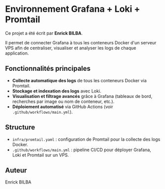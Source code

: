 # Environnement Grafana + Loki + Promtail

Ce projet a été écrit par **Enrick BILBA**.

Il permet de connecter Grafana à tous les conteneurs Docker d'un serveur VPS afin de centraliser, visualiser et analyser les logs de chaque application.

## Fonctionnalités principales
- **Collecte automatique des logs** de tous les conteneurs Docker via Promtail.
- **Stockage et indexation des logs** avec Loki.
- **Visualisation et filtrage avancés** grâce à Grafana (tableaux de bord, recherches par image ou nom de conteneur, etc.).
- **Déploiement automatisé** via GitHub Actions (voir `.github/workflows/main.yml`).

## Structure
- `infra/promtail.yaml` : configuration de Promtail pour la collecte des logs Docker.
- `.github/workflows/main.yml` : pipeline CI/CD pour déployer Grafana, Loki et Promtail sur un VPS.

## Auteur
Enrick BILBA

